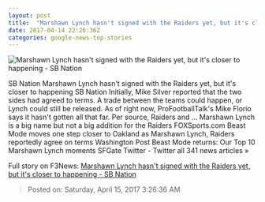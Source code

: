 ```yaml
---
layout: post
title:  "Marshawn Lynch hasn't signed with the Raiders yet, but it's closer to happening - SB Nation"
date: 2017-04-14 22:26:36Z
categories: google-news-top-stories
---
```


![Marshawn Lynch hasn't signed with the Raiders yet, but it's closer to happening - SB Nation](https://cdn0.vox-cdn.com/thumbor/Hrcx0c1pOzG1CBCMPt60YsgoUSQ=/0x0:3217x1810/1600x900/cdn0.vox-cdn.com/uploads/chorus_image/image/54265161/505396122.0.jpg)

SB Nation Marshawn Lynch hasn't signed with the Raiders yet, but it's closer to happening SB Nation Initially, Mike Silver reported that the two sides had agreed to terms. A trade between the teams could happen, or Lynch could still be released. As of right now, ProFootballTalk's Mike Florio says it hasn't gotten all that far. Per source, Raiders and ... Marshawn Lynch is a big name but not a big addition for the Raiders FOXSports.com Beast Mode moves one step closer to Oakland as Marshawn Lynch, Raiders reportedly agree on terms Washington Post Beast Mode returns: Our Top 10 Marshawn Lynch moments SFGate Twitter - Twitter all 341 news articles »


Full story on F3News: [Marshawn Lynch hasn't signed with the Raiders yet, but it's closer to happening - SB Nation](http://www.f3nws.com/n/pKJdhG)

> Posted on: Saturday, April 15, 2017 3:26:36 AM
